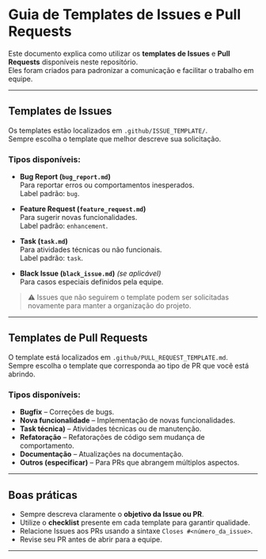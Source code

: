 # Guia de Templates de Issues e Pull Requests

Este documento explica como utilizar os **templates de Issues** e **Pull Requests** disponíveis neste repositório.  
Eles foram criados para padronizar a comunicação e facilitar o trabalho em equipe.

---

## Templates de Issues

Os templates estão localizados em `.github/ISSUE_TEMPLATE/`.  
Sempre escolha o template que melhor descreve sua solicitação.

### Tipos disponíveis:

- **Bug Report (`bug_report.md`)**  
  Para reportar erros ou comportamentos inesperados.  
  Label padrão: `bug`.

- **Feature Request (`feature_request.md`)**  
  Para sugerir novas funcionalidades.  
  Label padrão: `enhancement`.

- **Task (`task.md`)**  
  Para atividades técnicas ou não funcionais.  
  Label padrão: `task`.

- **Black Issue (`black_issue.md`)** _(se aplicável)_  
  Para casos especiais definidos pela equipe.

> ⚠️ Issues que não seguirem o template podem ser solicitadas novamente para manter a organização do projeto.

---

## Templates de Pull Requests

O template está localizados em `.github/PULL_REQUEST_TEMPLATE.md`.  
Sempre escolha o template que corresponda ao tipo de PR que você está abrindo.

### Tipos disponíveis:

- **Bugfix** – Correções de bugs.
- **Nova funcionalidade** – Implementação de novas funcionalidades.
- **Task técnica)** – Atividades técnicas ou de manutenção.
- **Refatoração** – Refatorações de código sem mudança de comportamento.
- **Documentação** – Atualizações na documentação.
- **Outros (especificar)** – Para PRs que abrangem múltiplos aspectos.

---

## Boas práticas

- Sempre descreva claramente o **objetivo da Issue ou PR**.
- Utilize o **checklist** presente em cada template para garantir qualidade.
- Relacione Issues aos PRs usando a sintaxe `Closes #<número_da_issue>`.
- Revise seu PR antes de abrir para a equipe.

---
